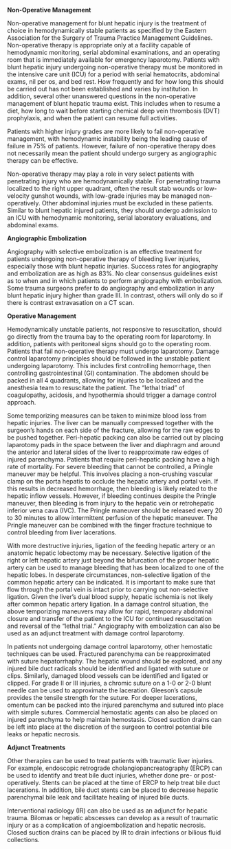 **Non-Operative Management**

Non-operative management for blunt hepatic injury is the treatment of choice in hemodynamically stable patients as specified by the Eastern Association for the Surgery of Trauma Practice Management Guidelines. Non-operative therapy is appropriate only at a facility capable of hemodynamic monitoring, serial abdominal examinations, and an operating room that is immediately available for emergency laparotomy. Patients with blunt hepatic injury undergoing non-operative therapy must be monitored in the intensive care unit (ICU) for a period with serial hematocrits, abdominal exams, nil per os, and bed rest. How frequently and for how long this should be carried out has not been established and varies by institution. In addition, several other unanswered questions in the non-operative management of blunt hepatic trauma exist. This includes when to resume a diet, how long to wait before starting chemical deep vein thrombosis (DVT) prophylaxis, and when the patient can resume full activities.

Patients with higher injury grades are more likely to fail non-operative management, with hemodynamic instability being the leading cause of failure in 75% of patients. However, failure of non-operative therapy does not necessarily mean the patient should undergo surgery as angiographic therapy can be effective.

Non-operative therapy may play a role in very select patients with penetrating injury who are hemodynamically stable. For penetrating trauma localized to the right upper quadrant, often the result stab wounds or low-velocity gunshot wounds, with low-grade injuries may be managed non-operatively. Other abdominal injuries must be excluded in these patients. Similar to blunt hepatic injured patients, they should undergo admission to an ICU with hemodynamic monitoring, serial laboratory evaluations, and abdominal exams.

**Angiographic Embolization**

Angiography with selective embolization is an effective treatment for patients undergoing non-operative therapy of bleeding liver injuries, especially those with blunt hepatic injuries. Success rates for angiography and embolization are as high as 83%. No clear consensus guidelines exist as to when and in which patients to perform angiography with embolization. Some trauma surgeons prefer to do angiography and embolization in any blunt hepatic injury higher than grade III. In contrast, others will only do so if there is contrast extravasation on a CT scan.

**Operative Management**

Hemodynamically unstable patients, not responsive to resuscitation, should go directly from the trauma bay to the operating room for laparotomy. In addition, patients with peritoneal signs should go to the operating room. Patients that fail non-operative therapy must undergo laparotomy. Damage control laparotomy principles should be followed in the unstable patient undergoing laparotomy. This includes first controlling hemorrhage, then controlling gastrointestinal (GI) contamination. The abdomen should be packed in all 4 quadrants, allowing for injuries to be localized and the anesthesia team to resuscitate the patient. The “lethal triad” of coagulopathy, acidosis, and hypothermia should trigger a damage control approach.

Some temporizing measures can be taken to minimize blood loss from hepatic injuries. The liver can be manually compressed together with the surgeon’s hands on each side of the fracture, allowing for the raw edges to be pushed together. Peri-hepatic packing can also be carried out by placing laparotomy pads in the space between the liver and diaphragm and around the anterior and lateral sides of the liver to reapproximate raw edges of injured parenchyma. Patients that require peri-hepatic packing have a high rate of mortality. For severe bleeding that cannot be controlled, a Pringle maneuver may be helpful. This involves placing a non-crushing vascular clamp on the porta hepatis to occlude the hepatic artery and portal vein. If this results in decreased hemorrhage, then bleeding is likely related to the hepatic inflow vessels. However, if bleeding continues despite the Pringle maneuver, then bleeding is from injury to the hepatic vein or retrohepatic inferior vena cava (IVC). The Pringle maneuver should be released every 20 to 30 minutes to allow intermittent perfusion of the hepatic maneuver. The Pringle maneuver can be combined with the finger fracture technique to control bleeding from liver lacerations.

With more destructive injuries, ligation of the feeding hepatic artery or an anatomic hepatic lobectomy may be necessary. Selective ligation of the right or left hepatic artery just beyond the bifurcation of the proper hepatic artery can be used to manage bleeding that has been localized to one of the hepatic lobes. In desperate circumstances, non-selective ligation of the common hepatic artery can be indicated. It is important to make sure that flow through the portal vein is intact prior to carrying out non-selective ligation. Given the liver’s dual blood supply, hepatic ischemia is not likely after common hepatic artery ligation. In a damage control situation, the above temporizing maneuvers may allow for rapid, temporary abdominal closure and transfer of the patient to the ICU for continued resuscitation and reversal of the “lethal trial.” Angiography with embolization can also be used as an adjunct treatment with damage control laparotomy.

In patients not undergoing damage control laparotomy, other hemostatic techniques can be used. Fractured parenchyma can be reapproximated with suture hepatorrhaphy. The hepatic wound should be explored, and any injured bile duct radicals should be identified and ligated with suture or clips. Similarly, damaged blood vessels can be identified and ligated or clipped. For grade II or III injuries, a chromic suture on a 1-0 or 2-0 blunt needle can be used to approximate the laceration. Gleeson’s capsule provides the tensile strength for the suture. For deeper lacerations, omentum can be packed into the injured parenchyma and sutured into place with simple sutures. Commercial hemostatic agents can also be placed on injured parenchyma to help maintain hemostasis. Closed suction drains can be left into place at the discretion of the surgeon to control potential bile leaks or hepatic necrosis.

**Adjunct Treatments**

Other therapies can be used to treat patients with traumatic liver injuries. For example, endoscopic retrograde cholangiopancreatography (ERCP) can be used to identify and treat bile duct injuries, whether done pre- or post-operatively. Stents can be placed at the time of ERCP to help treat bile duct lacerations. In addition, bile duct stents can be placed to decrease hepatic parenchymal bile leak and facilitate healing of injured bile ducts.

Interventional radiology (IR) can also be used as an adjunct for hepatic trauma. Bilomas or hepatic abscesses can develop as a result of traumatic injury or as a complication of angioembolization and hepatic necrosis. Closed suction drains can be placed by IR to drain infections or bilious fluid collections.